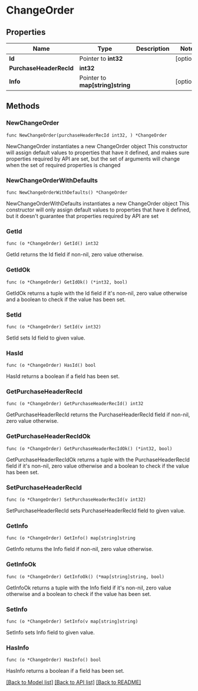 # ChangeOrder

## Properties

Name | Type | Description | Notes
------------ | ------------- | ------------- | -------------
**Id** | Pointer to **int32** |  | [optional] 
**PurchaseHeaderRecId** | **int32** |  | 
**Info** | Pointer to **map[string]string** |  | [optional] 

## Methods

### NewChangeOrder

`func NewChangeOrder(purchaseHeaderRecId int32, ) *ChangeOrder`

NewChangeOrder instantiates a new ChangeOrder object
This constructor will assign default values to properties that have it defined,
and makes sure properties required by API are set, but the set of arguments
will change when the set of required properties is changed

### NewChangeOrderWithDefaults

`func NewChangeOrderWithDefaults() *ChangeOrder`

NewChangeOrderWithDefaults instantiates a new ChangeOrder object
This constructor will only assign default values to properties that have it defined,
but it doesn't guarantee that properties required by API are set

### GetId

`func (o *ChangeOrder) GetId() int32`

GetId returns the Id field if non-nil, zero value otherwise.

### GetIdOk

`func (o *ChangeOrder) GetIdOk() (*int32, bool)`

GetIdOk returns a tuple with the Id field if it's non-nil, zero value otherwise
and a boolean to check if the value has been set.

### SetId

`func (o *ChangeOrder) SetId(v int32)`

SetId sets Id field to given value.

### HasId

`func (o *ChangeOrder) HasId() bool`

HasId returns a boolean if a field has been set.

### GetPurchaseHeaderRecId

`func (o *ChangeOrder) GetPurchaseHeaderRecId() int32`

GetPurchaseHeaderRecId returns the PurchaseHeaderRecId field if non-nil, zero value otherwise.

### GetPurchaseHeaderRecIdOk

`func (o *ChangeOrder) GetPurchaseHeaderRecIdOk() (*int32, bool)`

GetPurchaseHeaderRecIdOk returns a tuple with the PurchaseHeaderRecId field if it's non-nil, zero value otherwise
and a boolean to check if the value has been set.

### SetPurchaseHeaderRecId

`func (o *ChangeOrder) SetPurchaseHeaderRecId(v int32)`

SetPurchaseHeaderRecId sets PurchaseHeaderRecId field to given value.


### GetInfo

`func (o *ChangeOrder) GetInfo() map[string]string`

GetInfo returns the Info field if non-nil, zero value otherwise.

### GetInfoOk

`func (o *ChangeOrder) GetInfoOk() (*map[string]string, bool)`

GetInfoOk returns a tuple with the Info field if it's non-nil, zero value otherwise
and a boolean to check if the value has been set.

### SetInfo

`func (o *ChangeOrder) SetInfo(v map[string]string)`

SetInfo sets Info field to given value.

### HasInfo

`func (o *ChangeOrder) HasInfo() bool`

HasInfo returns a boolean if a field has been set.


[[Back to Model list]](../README.md#documentation-for-models) [[Back to API list]](../README.md#documentation-for-api-endpoints) [[Back to README]](../README.md)


